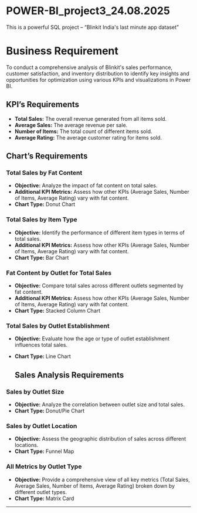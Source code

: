 # POWER-BI_project3_24.08.2025
This is a powerful SQL project – “Blinkit India's last minute app dataset”
# Business Requirement

To conduct a comprehensive analysis of Blinkit's sales performance, customer satisfaction, and inventory distribution to identify key insights and opportunities for optimization using various KPIs and visualizations in Power BI.

## KPI’s Requirements

- **Total Sales:** The overall revenue generated from all items sold.
- **Average Sales:** The average revenue per sale.
- **Number of Items:** The total count of different items sold.
- **Average Rating:** The average customer rating for items sold.

## Chart’s Requirements

### Total Sales by Fat Content
- **Objective:** Analyze the impact of fat content on total sales.
- **Additional KPI Metrics:** Assess how other KPIs (Average Sales, Number of Items, Average Rating) vary with fat content.
- **Chart Type:** Donut Chart

### Total Sales by Item Type
- **Objective:** Identify the performance of different item types in terms of total sales.
- **Additional KPI Metrics:** Assess how other KPIs (Average Sales, Number of Items, Average Rating) vary with fat content.
- **Chart Type:** Bar Chart

### Fat Content by Outlet for Total Sales
- **Objective:** Compare total sales across different outlets segmented by fat content.
- **Additional KPI Metrics:** Assess how other KPIs (Average Sales, Number of Items, Average Rating) vary with fat content.
- **Chart Type:** Stacked Column Chart

### Total Sales by Outlet Establishment
- **Objective:** Evaluate how the age or type of outlet establishment influences total sales.
- **Chart Type:** Line Chart

  ## Sales Analysis Requirements

### Sales by Outlet Size
- **Objective:** Analyze the correlation between outlet size and total sales.
- **Chart Type:** Donut/Pie Chart

### Sales by Outlet Location
- **Objective:** Assess the geographic distribution of sales across different locations.
- **Chart Type:** Funnel Map

### All Metrics by Outlet Type
- **Objective:** Provide a comprehensive view of all key metrics (Total Sales, Average Sales, Number of Items, Average Rating) broken down by different outlet types.
- **Chart Type:** Matrix Card

---



